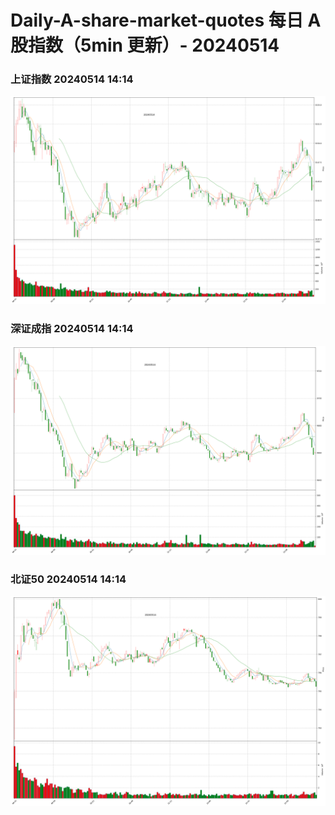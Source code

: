 
# Daily-A-share-market-quotes 每日 A 股指数（5min 更新）- 20240514

### 上证指数 20240514 14:14
![](./fig/2024/5/20240514-sh000001.png)

### 深证成指 20240514 14:14
![](./fig/2024/5/20240514-sz399001.png)

### 北证50 20240514 14:14
![](./fig/2024/5/20240514-bj899050.png)
